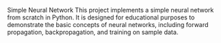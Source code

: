 Simple Neural Network
This project implements a simple neural network from scratch in Python. It is designed for educational purposes to demonstrate the basic concepts of neural networks, including forward propagation, backpropagation, and training on sample data.